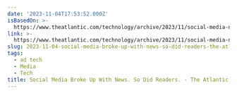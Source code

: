 ```yaml
---
date: '2023-11-04T17:53:52.000Z'
isBasedOn: >-
  https://www.theatlantic.com/technology/archive/2023/11/social-media-news-readership-decline/675890/
link: >-
  https://www.theatlantic.com/technology/archive/2023/11/social-media-news-readership-decline/675890/
slug: 2023-11-04-social-media-broke-up-with-news-so-did-readers-the-atlantic
tags:
  - ad tech
  - Media
  - Tech
title: Social Media Broke Up With News. So Did Readers. - The Atlantic
---
```


